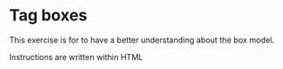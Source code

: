 # Tag boxes

This exercise is for to have a better understanding about the box model.

Instructions are written within HTML
